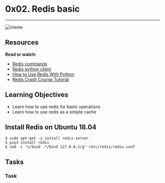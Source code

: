 # 0x02. Redis basic
----
![meme](https://s3.amazonaws.com/alx-intranet.hbtn.io/uploads/medias/2020/1/40eab4627f1bea7dfe5e.png?X-Amz-Algorithm=AWS4-HMAC-SHA256&X-Amz-Credential=AKIARDDGGGOUSBVO6H7D%2F20230719%2Fus-east-1%2Fs3%2Faws4_request&X-Amz-Date=20230719T143712Z&X-Amz-Expires=86400&X-Amz-SignedHeaders=host&X-Amz-Signature=426730ed0a9eadc60ebecebca76ba0d5e261c7f694df981c139421f185e80c22)

## Resources
**Read or watch:**

* [Redis commands](https://redis.io/commands/)
* [Redis python client](https://redis-py.readthedocs.io/en/stable/)
* [How to Use Redis With Python](https://realpython.com/python-redis/)
* [Redis Crash Course Tutorial](https://www.youtube.com/watch?v=Hbt56gFj998)

## Learning Objectives
* Learn how to use redis for basic operations
* Learn how to use redis as a simple cache

## Install Redis on Ubuntu 18.04
```
$ sudo apt-get -y install redis-server
$ pip3 install redis
$ sed -i "s/bind .*/bind 127.0.0.1/g" /etc/redis/redis.conf
```

## Tasks
### Task 